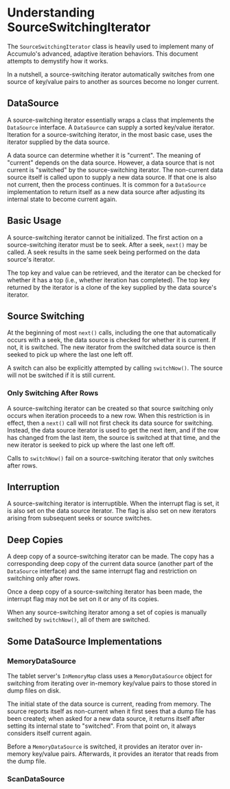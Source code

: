 # Understanding SourceSwitchingIterator

The `SourceSwitchingIterator` class is heavily used to implement many of
Accumulo's advanced, adaptive iteration behaviors. This document attempts to
demystify how it works.

In a nutshell, a source-switching iterator automatically switches from one
source of key/value pairs to another as sources become no longer current.

## DataSource

A source-switching iterator essentially wraps a class that implements the
`DataSource` interface. A `DataSource` can supply a sorted key/value iterator.
Iteration for a source-switching iterator, in the most basic case, uses the
iterator supplied by the data source.

A data source can determine whether it is "current". The meaning of "current"
depends on the data source. However, a data source that is not current is
"switched" by the source-switching iterator. The non-current data source itself
is called upon to supply a new data source. If that one is also not current,
then the process continues. It is common for a `DataSource` implementation to
return itself as a new data source after adjusting its internal state to
become current again.

## Basic Usage

A source-switching iterator cannot be initialized. The first action on a
source-switching iterator must be to seek. After a seek, `next()` may be
called. A seek results in the same seek being performed on the data source's
iterator.

The top key and value can be retrieved, and the iterator can be checked for
whether it has a top (i.e., whether iteration has completed). The top key
returned by the iterator is a clone of the key supplied by the data source's
iterator.

## Source Switching

At the beginning of most `next()` calls, including the one that automatically
occurs with a seek, the data source is checked for whether it is current. If
not, it is switched. The new iterator from the switched data source is then
seeked to pick up where the last one left off.

A switch can also be explicitly attempted by calling `switchNow()`. The source
will not be switched if it is still current.

### Only Switching After Rows

A source-switching iterator can be created so that source switching only occurs
when iteration proceeds to a new row. When this restriction is in effect, then
a `next()` call will not first check its data source for switching. Instead,
the data source iterator is used to get the next item, and if the row has
changed from the last item, the source is switched at that time, and the new
iterator is seeked to pick up where the last one left off.

Calls to `switchNow()` fail on a source-switching iterator that only switches
after rows.

## Interruption

A source-switching iterator is interruptible. When the interrupt flag is set,
it is also set on the data source iterator. The flag is also set on new
iterators arising from subsequent seeks or source switches.

## Deep Copies

A deep copy of a source-switching iterator can be made. The copy has a
corresponding deep copy of the current data source (another part of the
`DataSource` interface) and the same interrupt flag and restriction on
switching only after rows.

Once a deep copy of a source-switching iterator has been made, the interrupt
flag may not be set on it or any of its copies.

When any source-switching iterator among a set of copies is manually switched
by `switchNow()`, all of them are switched.

## Some DataSource Implementations

### MemoryDataSource

The tablet server's `InMemoryMap` class uses a `MemoryDataSource` object for
switching from iterating over in-memory key/value pairs to those stored in
dump files on disk.

The initial state of the data source is current, reading from memory. The source
reports itself as non-current when it first sees that a dump file has been
created; when asked for a new data source, it returns itself after setting its
internal state to "switched". From that point on, it always considers itself
current again.

Before a `MemoryDataSource` is switched, it provides an iterator over in-memory
key/value pairs. Afterwards, it provides an iterator that reads from the dump
file.

### ScanDataSource
